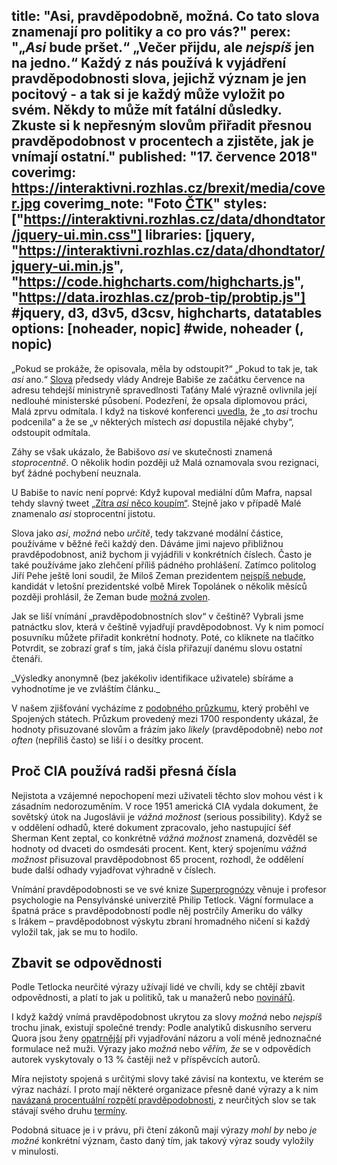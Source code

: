 title: "Asi, pravděpodobně, možná. Co tato slova znamenají pro politiky a co pro vás?"
perex: "„<i>Asi</i> bude pršet.“ „Večer přijdu, ale <i>nejspíš</i> jen na jedno.“ Každý z nás používá k vyjádření pravděpodobnosti slova, jejichž význam je jen pocitový - a tak si je každý může vyložit po svém. Někdy to může mít fatální důsledky. Zkuste si k nepřesným slovům přiřadit přesnou pravděpodobnost v procentech a zjistěte, jak je vnímají ostatní."
published: "17. července 2018"
coverimg: https://interaktivni.rozhlas.cz/brexit/media/cover.jpg
coverimg_note: "Foto <a href='#'>ČTK</a>"
styles: ["https://interaktivni.rozhlas.cz/data/dhondtator/jquery-ui.min.css"]
libraries: [jquery, "https://interaktivni.rozhlas.cz/data/dhondtator/jquery-ui.min.js", "https://code.highcharts.com/highcharts.js", "https://data.irozhlas.cz/prob-tip/probtip.js"] #jquery, d3, d3v5, d3csv, highcharts, datatables
options: [noheader, nopic] #wide, noheader (, nopic)
---

„Pokud se prokáže, že opisovala, měla by odstoupit?“ „Pokud to tak je, tak _asi_ ano.“ [Slova](https://www.irozhlas.cz/zpravy-domov/andrej-babis-vlada-tatana-mala-plagiatorstvi-diplomova-prace_1807071753_sam) předsedy vlády Andreje Babiše ze začátku července na adresu tehdejší ministryně spravedlnosti Taťány Malé výrazně ovlivnila její nedlouhé ministerské působení. Podezření, že opsala diplomovou práci, Malá zprvu odmítala. I když na tiskové konferenci [uvedla](https://www.irozhlas.cz/zpravy-domov/tiskova-konference-ministryne-mala_1807091534_mat), že „to _asi_ trochu podcenila“ a že se „v některých místech _asi_ dopustila nějaké chyby“, odstoupit odmítala. 

Záhy se však ukázalo, že Babišovo _asi_ ve skutečnosti znamená _stoprocentně_. O několik hodin později už Malá oznamovala svou rezignaci, byť žádné pochybení neuznala.

U Babiše to navíc není poprvé: Když kupoval mediální dům Mafra, napsal tehdy slavný tweet [„Zítra _asi_ něco koupím“](https://twitter.com/andrejbabis/status/349189222000910336?lang=cs). Stejně jako v případě Malé znamenalo _asi_ stoprocentní jistotu.

Slova jako _asi_, _možná_ nebo _určitě_, tedy takzvané modální částice, používáme v běžné řeči každý den. Dáváme jimi najevo přibližnou pravděpodobnost, aniž bychom ji vyjádřili v konkrétních číslech. Často je také používáme jako zlehčení příliš pádného prohlášení. Zatímco politolog Jiří Pehe ještě loni soudil, že Miloš Zeman prezidentem [nejspíš nebude](https://www.novinky.cz/komentare/438264-komentar-proc-zeman-nejspis-uz-nebude-prezidentem-jiri-pehe.html), kandidát v letošní prezidentské volbě Mirek Topolánek o několik měsíců později prohlásil, že Zeman bude [možná zvolen](https://echo24.cz/a/Stmdc/topolanek-zeman-bude-mozna-zvolen-ale-nebude-schopen-urad-vykonavat).


Jak se liší vnímání „pravděpodobnostních slov“ v češtině? Vybrali jsme patnáctku slov, která v češtině vyjadřují pravděpodobnost. Vy k nim pomocí posuvníku můžete přiřadit konkrétní hodnoty. Poté, co kliknete na tlačítko Potvrdit, se zobrazí graf s tím, jaká čísla přiřazují danému slovu ostatní čtenáři.
<div id="quiz">
</div>_Výsledky anonymně (bez jakékoliv identifikace uživatele) sbíráme a vyhodnotíme je ve zvláštím článku._

V našem zjišťování vycházíme z [podobného průzkumu](https://hbr.org/2018/07/if-you-say-something-is-likely-how-likely-do-people-think-it-is
), který proběhl ve Spojených státech. Průzkum provedený mezi 1700 respondenty ukázal, že hodnoty přisuzované slovům a frázím jako _likely_ (pravděpodobně) nebo _not often_ (nepříliš často) se liší i o desítky procent.

## Proč CIA používá radši přesná čísla
Nejistota a vzájemné nepochopení mezi uživateli těchto slov mohou vést i k zásadním nedorozuměním. V roce 1951 americká CIA vydala dokument, že sovětský útok na Jugoslávii je _vážná možnost_ (serious possibility). Když se v oddělení odhadů, které dokument zpracovalo, jeho nastupující šéf Sherman Kent zeptal, co konkrétně _vážná možnost_ znamená, dozvěděl se hodnoty od dvaceti do osmdesáti procent. Kent, který spojenímu _vážná možnost_ přisuzoval pravděpodobnost 65 procent, rozhodl, že oddělení bude další odhady vyjadřovat výhradně v číslech.

Vnímání pravděpodobnosti se ve své knize [Superprognózy](https://www.knihovny.cz/Record/nkp.NKC01-002835789) věnuje i profesor psychologie na Pensylvánské univerzitě Philip Tetlock. Vágní formulace a špatná práce s pravděpodobností podle něj postrčily Ameriku do války s Irákem – pravděpodobnost výskytu zbraní hromadného ničení si každý vyložil tak, jak se mu to hodilo.

## Zbavit se odpovědnosti
Podle Tetlocka neurčité výrazy užívají lidé ve chvíli, kdy se chtějí zbavit odpovědnosti, a platí to jak u politiků, tak u manažerů nebo [novinářů](http://journals.sagepub.com/doi/abs/10.1177/0963662515606681?journalCode=pusa).

I když každý vnímá pravděpodobnost ukrytou za slovy _možná_ nebo _nejspíš_ trochu jinak, existují společné trendy: Podle analytiků diskusního serveru Quora jsou ženy [opatrnější](http://journals.sagepub.com/doi/abs/10.1177/0361684310392728) při vyjadřování názoru a volí méně jednoznačné formulace než muži. Výrazy jako _možná_ nebo _věřím, že_ se v odpovědích autorek vyskytovaly o 13&nbsp;% častěji než v příspěvcích autorů.

Míra nejistoty spojená s určitými slovy také závisí na kontextu, ve kterém se výraz nachází. I proto mají některé organizace přesně dané výrazy a k nim [navázaná procentuální rozpětí pravděpodobnosti](https://www.digitalshadows.com/blog-and-research/uncertainties-in-the-language-of-uncertainty-and-why-we-need-to-talk-about-it/), z neurčitých slov se tak stávají svého druhu [termíny](https://cs.wikipedia.org/wiki/Term%C3%ADn).

Podobná situace je i v právu, při čtení zákonů mají výrazy _mohl by_ nebo _je možné_ konkrétní význam, často daný tím, jak takový výraz soudy vyložily v minulosti.
